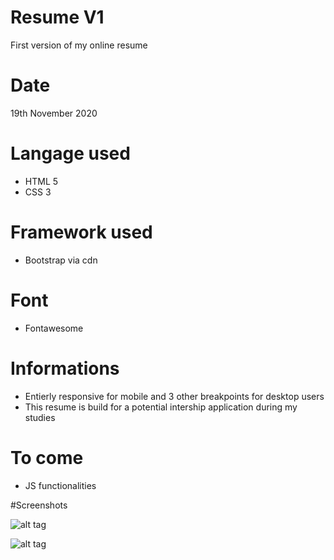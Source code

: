 # Resume V1
First version of my online resume

# Date
19th November 2020

# Langage used
- HTML 5
- CSS 3

# Framework used
- Bootstrap via cdn

# Font
- Fontawesome

# Informations
* Entierly responsive for mobile and 3 other breakpoints for desktop users
* This resume is build for a potential intership application during my studies

# To come
- JS functionalities

#Screenshots

![alt tag](https://user-images.githubusercontent.com/73991398/99702111-b3cd4500-2a95-11eb-8858-b7b0a801f2f8.png)

![alt tag](https://user-images.githubusercontent.com/73991398/99702216-d2334080-2a95-11eb-985a-1691dda2dbe7.png)
